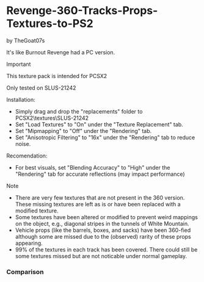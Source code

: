 # Revenge-360-Tracks-Props-Textures-to-PS2
by TheGoat07s

It's like Burnout Revenge had a PC version.

> [!IMPORTANT]
> This texture pack is intended for PCSX2
> 
> Only tested on SLUS-21242
>
> Installation:
> * Simply drag and drop the "replacements" folder to PCSX2\textures\SLUS-21242
> * Set "Load Textures" to "On" under the "Texture Replacement" tab.
> * Set "Mipmapping" to "Off" under the "Rendering" tab.
> * Set "Anisotropic Filtering" to "16x" under the "Rendering" tab to reduce noise.
>
> Recomendation:
> * For best visuals, set "Blending Accuracy" to "High" under the "Rendering" tab for accurate reflections (may impact performance)

> [!NOTE]
> * There are very few textures that are not present in the 360 version. These missing textures are left as is or have been replaced with a modified texture.
> * Some textures have been altered or modified to prevent weird mappings on the object, e.g., diagonal stripes in the tunnels of White Mountain.
> * Vehicle props (like the barrels, boxes, and sacks) have been 360-fied although some are missed due to the (observed) rarity of these props appearing.
> * 99% of the textures in each track has been covered. There could still be some textures missed but are not noticable under normal gameplay.

### Comparison
